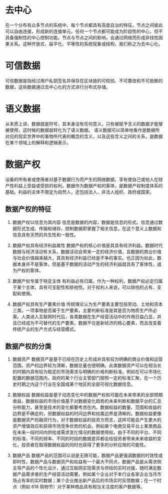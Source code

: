 # 去中心

在一个分布有众多节点的系统中，每个节点都具有高度自治的特征。节点之间彼此可以自由连接，形成新的连接单元。任何一个节点都可能成为阶段性的中心，但不具备强制性的中心控制功能。节点与节点之间的影响，会通过网络而形成非线性因果关系。这种开放式、扁平化、平等性的系统现象或结构，我们称之为去中心化。

# 可信数据

可信数据是指经过用户私钥签名并保存在区块链的可校验、不可篡改和不可抵赖的数据，这些数据通过去中心化的方式进行分布式存储。

# 语义数据

从本质上讲，数据就是符号，其本身没有任何意义，只有被赋予含义的数据才能够被使用，这时候的数据就转化为了语义数据。
语义数据可以简单地看作是数据所对应的现实世界中的事物所代表的概念的含义，以及这些含义之间的关系，是数据在某个领域上的解释和逻辑表示。

# 数据产权

设备的所有者或使用者对基于数据行为而产生的网络数据，享有使自己或他人在财产性利益上受益或受损的权利。数据作为数据产权的客体，是数据产权制度体系的基础。利益的主体不限定为自然人，还包括法人、非法人组织、政府或国家。

## 数据产权的特征

1. 数据产权以信息为其内容
   信息是数据的内容，数据是信息的形式。信息通过数据形式生成、传输和储存，控制数据即掌握了相关信息，在这个意义上数据和信息具有天然的共生性和一致性。

2. 数据产权具有经济利益属性
   数据产权的核心价值是其具有经济利益。数据时代数据与经济活动有关系，数据活动会带来一定的经济价值，且数据的商业价值与社会价值越来越大，其具有经济利益已经是不争的事实。也正因为如此，数据本身并不是客体，但是基于数据的活动产生的经济利益就具有了客体性，成为产权的客体。

3. 数据产权专属于特定主体
   有利益必有归属。作为一种权利，数据产权必定归属于某个主体，具有可支配性和排他性。对于权利人来说，可以排他的占有、支配和使用。

4. 数据产权具有生产要素价值
   传统理论认为生产要素主要包括劳动、土地和资本三类。一项事物是否属于生产要素，主要判断标准是其是否为物质生产所必需。人类进入互联网时代后，各类数据在生产经营活动中的作用日益凸显，并且已经成为不可替代的生产要素。数据不仅是新经济的核心要素，而且改变着传统产业的生产方式与经营模式。

## 数据产权的分类

1. 数据资产
   数据资产是基于已经在历史上形成并具有较为明确的商业价值和运营范围，资产的边界较为清晰，数据总量也很明确。此类数据资产可以在相当长的时期内具有较为稳定的市场需求与明确的价格判断标准。例如在可以市场化配置的数据范围内，政府的某个行业主管部门按照一定的标准汇聚，在一个历史时期之内这个行业在全国或某个地区的全部可视化数据信息。

2. 数据权益
   数据权益是基于动态变化中的数据产权和可能在未来带来的全部预期收益，数据权益的市场价值基于对数据变化趋势的未来判断和数据平台的汇总分析能力，甚至是技术的变化都要考虑在内。数据权益的数量、范围和收益的边界是不确定的，但数据权益的时间边界和权属边界是清晰的。数据权益更像是数据资产的融资行为，对于数据权益的投资方而言，这样可能会产生更大的资产增值效应和获得市场竞争优势的机会。例如某个电商交易平台上某类商品在未来一段时间内供给或需求变化情况的数据使用权。由于不同的平台、不同的标准、不同的频率、不同的时段的数据差异都会给投资者带来未来收益的变化，投资者在取得数据权益的同时也获得了更多的分析应用的可能性。

3. 数据产品
   数据产品的范围可以说是无限可能，数据产品更强调数据的时效性或即时性，数据产品与数据资产和权益有一个最大不同点，数据产品是从需求侧主导产品的个性化设计，通过互联网实现需求与供给的实时对接，随时满足数据产品需求者的生产经营活动需要。例如某个企业对于本行业各家企业当月市场占有率的实时数据；某个企业推出新产品后的市场实时反馈数据；在一个时点（例如 618 购物节）对于某种商品具有相当关注度的客户数据等。
